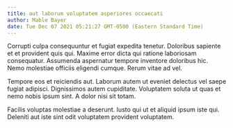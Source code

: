```yaml
---
title: aut laborum voluptatem asperiores occaecati
author: Mable Bayer
date: Tue Dec 07 2021 05:21:27 GMT-0500 (Eastern Standard Time)
---
```

Corrupti culpa consequuntur et fugiat expedita tenetur. Doloribus sapiente et et provident quis qui. Maxime error dicta qui ratione laboriosam consequatur. Assumenda aspernatur tempore inventore doloribus hic. Nemo molestiae officiis eligendi cumque. Rerum vitae ad vel.

 Tempore eos et reiciendis aut. Laborum autem ut eveniet delectus vel saepe fugiat adipisci. Dignissimos autem cupiditate. Voluptatem soluta ut quas et nemo nobis ipsum sint. A dolor nisi sit totam.

 Facilis voluptas molestiae a deserunt. Iusto qui ut et aliquid ipsum iste qui. Deleniti aut iste sint odit voluptatem provident voluptatem.